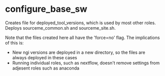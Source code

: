 configure_base_sw
=========

Creates file for deployed_tool_versions, which is used by most other roles. Deploys sourceme_common.sh and sourceme_site.sh.

Note that the files created here all have the 'force=no' flag. The implications of this is:
* New ngi versions are deployed in a new directory, so the files are always deployed in these cases
* Running individual roles, such as nextflow, doesn't remove settings from adjesent roles such as anaconda

